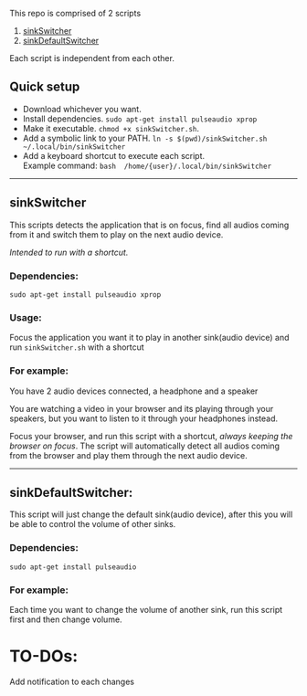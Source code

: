 
This repo is comprised of 2 scripts
1. [sinkSwitcher](#sinkSwitcher)
2. [sinkDefaultSwitcher](#sinkDefaultSwitcher)

Each script is independent from each other.

## Quick setup
- Download whichever you want.
- Install dependencies. `sudo apt-get install pulseaudio xprop`
- Make it executable. `chmod +x sinkSwitcher.sh`.
- Add a symbolic link to your PATH. `ln -s $(pwd)/sinkSwitcher.sh ~/.local/bin/sinkSwitcher`
- Add a keyboard shortcut to execute each script.\
Example command: `bash  /home/{user}/.local/bin/sinkSwitcher`

---

## sinkSwitcher

This scripts detects the application that is on focus, find all audios coming from it and switch them to play on the next audio device.

*Intended to run with a shortcut.*

### Dependencies:

    sudo apt-get install pulseaudio xprop


### Usage:
Focus the application you want it to play in another sink(audio device) and run `sinkSwitcher.sh` with a shortcut

### For example:

You have 2 audio devices connected, a headphone and a speaker

You are watching a video in your browser and its playing through your speakers, but you want to listen to it through your headphones instead.

Focus your browser, and run this script with a shortcut, *always keeping the browser on focus*. The script will automatically detect all audios coming from the browser and play them through the next audio device.

---

## sinkDefaultSwitcher:
This script will just change the default sink(audio device), after this you will be able to control the volume of other sinks.

### Dependencies:

    sudo apt-get install pulseaudio

### For example:
Each time you want to change the volume of another sink, run this script first and then change volume.

# TO-DOs:
Add notification to each changes

